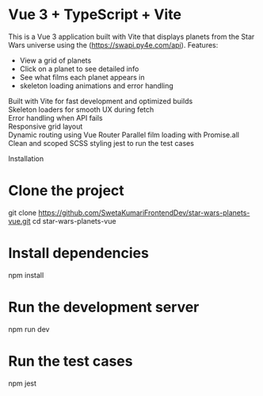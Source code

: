 # Vue 3 + TypeScript + Vite

This is a Vue 3 application built with Vite that displays planets from the Star Wars universe using the (https://swapi.py4e.com/api). 
Features: 

- View a grid of planets
- Click on a planet to see detailed info
- See what films each planet appears in
- skeleton loading animations and error handling


Built with Vite for fast development and optimized builds  
Skeleton loaders for smooth UX during fetch  
Error handling when API fails  
Responsive grid layout   
Dynamic routing using Vue Router 
Parallel film loading with Promise.all 
Clean and scoped SCSS styling
jest to run the test cases

Installation

# Clone the project
git clone https://github.com/SwetaKumariFrontendDev/star-wars-planets-vue.git
cd star-wars-planets-vue

# Install dependencies
npm install

# Run the development server
npm run dev

# Run the test cases
npm jest